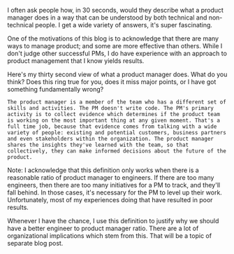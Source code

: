 I often ask people how, in 30 seconds, would they describe what a product manager does in a way that can be understood by both technical and non-technical people. I get a wide variety of answers, it's super fascinating.

One of the motivations of this blog is to acknowledge that there are many ways to manage product; and some are more effective than others. While I don't judge other successful PMs, I do have experience with an approach to product management that I know yields results.

Here's my thirty second view of what a product manager does. What do you think? Does this ring true for you, does it miss major points, or I have got something fundamentally wrong?

	The product manager is a member of the team who has a different set of skills and activities. The PM doesn't write code. The PM's primary activity is to collect evidence which determines if the product team is working on the most important thing at any given moment. That's a full time job, because that evidence comes from talking with a wide variety of people: existing and potential customers, business partners and even stakeholders within the organization. The product manager shares the insights they've learned with the team, so that collectively, they can make informed decisions about the future of the product.

Note: I acknowledge that this definition only works when there is a reasonable ratio of product manager to engineers. If there are too many engineers, then there are too many initiatives for a PM to track, and they'll fall behind. In those cases, it's necessary for the PM to level up their work. Unfortunately, most of my experiences doing that have resulted in poor results.

Whenever I have the chance, I use this definition to justify why we should have a better engineer to product manager ratio. There are a lot of organizational implications which stem from this. That will be a topic of separate blog post.
